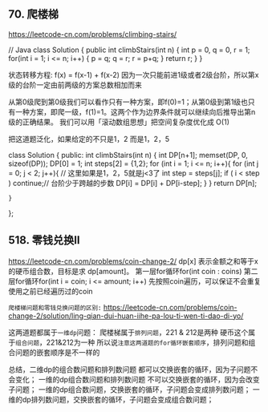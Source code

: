 ## 70. 爬楼梯
https://leetcode-cn.com/problems/climbing-stairs/

// Java
class Solution {
    public int climbStairs(int n) {
        int p = 0, q = 0, r = 1;
        for(int i = 1; i <= n; i++) {
            p = q;
            q = r;
            r = p+q;
        }
        return r;
    }
}

状态转移方程:
f(x) = f(x-1) + f(x-2)
因为一次只能前进1级或者2级台阶，所以第x级的台阶一定由前两级的方案总数相加而来

从第0级爬到第0级我们可以看作只有一种方案，即f(0)=1；从第0级到第1级也只有一种方案，即爬一级，f(1)=1。这两个作为边界条件就可以继续向后推导出第n级的正确结果。
我们可以用「滚动数组思想」把空间复杂度优化成 O(1)

把这道题泛化，如果给定的不只是1，2 而是1，2，5

class Solution {
public:
    int climbStairs(int n) {
        int DP[n+1];
        memset(DP, 0, sizeof(DP));
        DP[0] = 1;
        int steps[2] = {1,2};
        for (int i = 1; i <= n; i++){
            for (int j = 0; j < 2; j++){ // 这里如果是1，2，5就是j<3了
                int step = steps[j];
                if ( i < step ) continue;// 台阶少于跨越的步数
                DP[i] = DP[i] + DP[i-step];
            }
        }
        return DP[n];

    }
};

## 518. 零钱兑换II
https://leetcode-cn.com/problems/coin-change-2/
dp[x] 表示金额之和等于x的硬币组合数，目标是求 dp[amount]。
第一层for循环for(int coin : coins)
第二层for循环for(int i = coin; i <= amount; i++)
先按照coin遍历，可以保证不会重复使用之前已经遍历过的coin

`爬楼梯问题和零钱兑换问题的区别:`
https://leetcode-cn.com/problems/coin-change-2/solution/ling-qian-dui-huan-iihe-pa-lou-ti-wen-ti-dao-di-yo/

这两道题都属于`一维dp`问题：
爬楼梯属于`排列问题`，221 & 212是两种
硬币这个属于`组合问题`，221&212为一种
所以说`注意这两道题的for循环嵌套顺序`，排列问题和组合问题的嵌套顺序是不一样的

总结，二维dp的组合数问题和排列数问题 都可以交换嵌套的循环，因为子问题不会变化； 
一维的dp组合数问题和排列数问题 不可以交换嵌套的循环，因为会改变子问题； 
一维的dp组合数问题，交换嵌套的循环，子问题会变成排列数问题； 一维的dp排列数问题，交换嵌套的循环，子问题会变成组合数问题；

